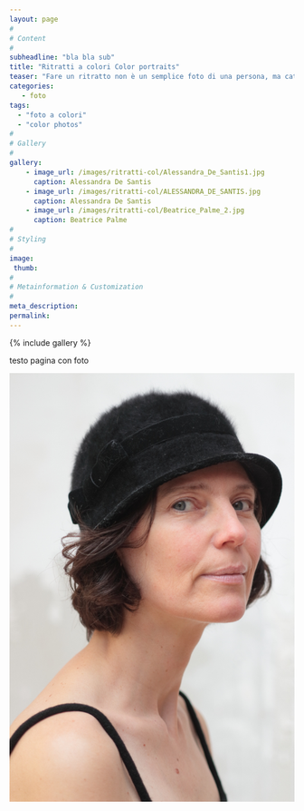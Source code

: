 ```yaml
---
layout: page
#
# Content
#
subheadline: "bla bla sub"
title: "Ritratti a colori Color portraits"
teaser: "Fare un ritratto non è un semplice foto di una persona, ma catturarne lo spirito, in un attimo e cristallizzarlo"
categories: 
   - foto
tags:
  - "foto a colori"
  - "color photos"
#
# Gallery
#
gallery:
    - image_url: /images/ritratti-col/Alessandra_De_Santis1.jpg
      caption: Alessandra De Santis
    - image_url: /images/ritratti-col/ALESSANDRA_DE_SANTIS.jpg
      caption: Alessandra De Santis
    - image_url: /images/ritratti-col/Beatrice_Palme_2.jpg
      caption: Beatrice Palme
#
# Styling
#
image:
 thumb:
#
# Metainformation & Customization
#
meta_description:
permalink:
---
```


{% include gallery %}

testo pagina con foto

![chiara](/images/chiara.jpg)